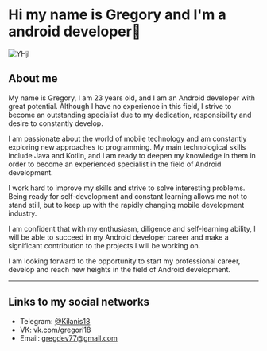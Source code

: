 # Hi my name is Gregory and I'm a android developer👋 #
![YHjl](https://user-images.githubusercontent.com/76473073/167352645-91c14b58-1ef4-434d-ac56-28ad2c3c873f.gif)
## About me

My name is Gregory, I am 23 years old, and I am an Android developer with great potential. Although I have no experience in this field, I strive to become an outstanding specialist due to my dedication, responsibility and desire to constantly develop.

I am passionate about the world of mobile technology and am constantly exploring new approaches to programming. My main technological skills include Java and Kotlin, and I am ready to deepen my knowledge in them in order to become an experienced specialist in the field of Android development.

I work hard to improve my skills and strive to solve interesting problems. Being ready for self-development and constant learning allows me not to stand still, but to keep up with the rapidly changing mobile development industry.

I am confident that with my enthusiasm, diligence and self-learning ability, I will be able to succeed in my Android developer career and make a significant contribution to the projects I will be working on.

I am looking forward to the opportunity to start my professional career, develop and reach new heights in the field of Android development.
***
## Links to my social networks
+ Telegram: [@Kilanis18](https://t.me/Kilanis18)
+ VK: vk.com/gregori18
+ Email: gregdev77@gmail.com
